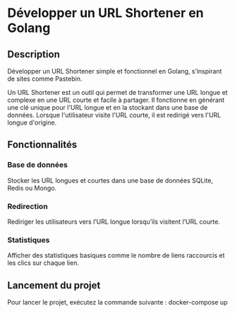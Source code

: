 # Développer un URL Shortener en Golang

## Description

Développer un URL Shortener simple et fonctionnel en Golang, s’inspirant de sites comme Pastebin.

Un URL Shortener est un outil qui permet de transformer une URL longue et complexe en une URL courte et facile à partager. Il fonctionne en générant une clé unique pour l'URL longue et en la stockant dans une base de données. Lorsque l'utilisateur visite l'URL courte, il est redirigé vers l'URL longue d'origine.

## Fonctionnalités

### Base de données

Stocker les URL longues et courtes dans une base de données SQLite, Redis ou Mongo.

### Redirection

Rediriger les utilisateurs vers l’URL longue lorsqu’ils visitent l’URL courte.

### Statistiques

Afficher des statistiques basiques comme le nombre de liens raccourcis et les clics sur chaque lien.

## Lancement du projet

Pour lancer le projet, exécutez la commande suivante : docker-compose up
